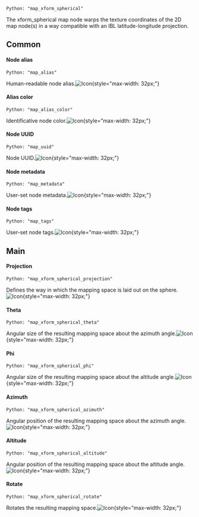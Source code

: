 `Python: "map_xform_spherical"`

The xform_spherical map node warps the texture coordinates of the 2D map node(s) in a way compatible with an IBL latitude-longitude projection.
## Common

#### Node alias
`Python: "map_alias"`

Human-readable node alias.![Icon](map_xform_spherical_swatch.png "Icon"){style="max-width: 32px;"}


#### Alias color
`Python: "map_alias_color"`

Identificative node color.![Icon](map_xform_spherical_swatch.png "Icon"){style="max-width: 32px;"}


#### Node UUID
`Python: "map_uuid"`

Node UUID.![Icon](map_xform_spherical_swatch.png "Icon"){style="max-width: 32px;"}


#### Node metadata
`Python: "map_metadata"`

User-set node metadata.![Icon](map_xform_spherical_swatch.png "Icon"){style="max-width: 32px;"}


#### Node tags
`Python: "map_tags"`

User-set node tags.![Icon](map_xform_spherical_swatch.png "Icon"){style="max-width: 32px;"}


## Main

#### Projection
`Python: "map_xform_spherical_projection"`

Defines the way in which the mapping space is laid out on the sphere.![Icon](map_xform_spherical_swatch.png "Icon"){style="max-width: 32px;"}


#### Theta
`Python: "map_xform_spherical_theta"`

Angular size of the resulting mapping space about the azimuth angle.![Icon](map_xform_spherical_swatch.png "Icon"){style="max-width: 32px;"}


#### Phi
`Python: "map_xform_spherical_phi"`

Angular size of the resulting mapping space about the altitude angle.![Icon](map_xform_spherical_swatch.png "Icon"){style="max-width: 32px;"}


#### Azimuth
`Python: "map_xform_spherical_azimuth"`

Angular position of the resulting mapping space about the azimuth angle.![Icon](map_xform_spherical_swatch.png "Icon"){style="max-width: 32px;"}


#### Altitude
`Python: "map_xform_spherical_altitude"`

Angular position of the resulting mapping space about the altitude angle.![Icon](map_xform_spherical_swatch.png "Icon"){style="max-width: 32px;"}


#### Rotate
`Python: "map_xform_spherical_rotate"`

Rotates the resulting mapping space.![Icon](map_xform_spherical_swatch.png "Icon"){style="max-width: 32px;"}


